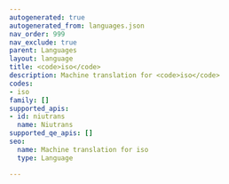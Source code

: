 ```yaml
---
autogenerated: true
autogenerated_from: languages.json
nav_order: 999
nav_exclude: true
parent: Languages
layout: language
title: <code>iso</code>
description: Machine translation for <code>iso</code>
codes:
- iso
family: []
supported_apis:
- id: niutrans
  name: Niutrans
supported_qe_apis: []
seo:
  name: Machine translation for iso
  type: Language

---
```



